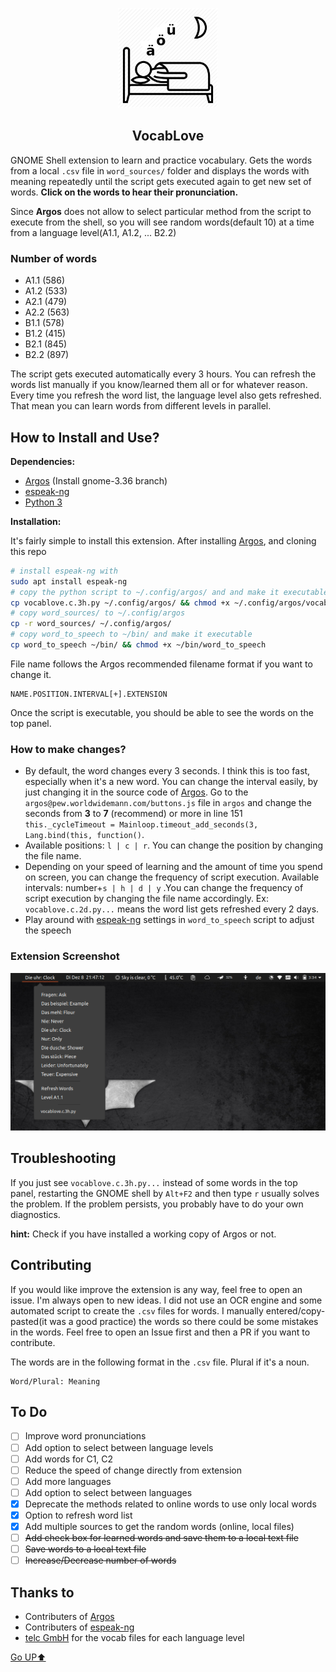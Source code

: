 <p align="center"><img src="static/icon.png" width="160" height="160">
<h2 align="center">VocabLove</h2>

GNOME Shell extension to learn and practice vocabulary. Gets the words from a local `.csv` file in `word_sources/` folder and displays the words with meaning repeatedly until the script gets executed again to get new set of words. **Click on the words to hear their pronunciation.**

Since **Argos** does not allow to select particular method from the script to execute from the shell, so you will see random words(default 10) at a time from a language level(A1.1, A1.2, ... B2.2)

### Number of words

* A1.1 (586)
* A1.2 (533)
* A2.1 (479)
* A2.2 (563)
* B1.1 (578)
* B1.2 (415)
* B2.1 (845)
* B2.2 (897)

The script gets executed automatically every 3 hours. You can refresh the words list manually if you know/learned them all or for whatever reason. Every time you refresh the word list, the language level also gets refreshed. That mean you can learn words from different levels in parallel.

## How to Install and Use?

**Dependencies:**

* [Argos](https://github.com/rammie/argos/tree/gnome-3.36) (Install gnome-3.36 branch)
* [espeak-ng](https://github.com/espeak-ng/espeak-ng)
* [Python 3](https://www.python.org/)

**Installation:**

It's fairly simple to install this extension. After installing [Argos](https://github.com/rammie/argos/tree/gnome-3.36), and cloning this repo

```bash
# install espeak-ng with
sudo apt install espeak-ng
# copy the python script to ~/.config/argos/ and and make it executable
cp vocablove.c.3h.py ~/.config/argos/ && chmod +x ~/.config/argos/vocablove.c.3h.py
# copy word_sources/ to ~/.config/argos
cp -r word_sources/ ~/.config/argos/
# copy word_to_speech to ~/bin/ and make it executable
cp word_to_speech ~/bin/ && chmod +x ~/bin/word_to_speech
```

File name follows the Argos recommended filename format if you want to change it.

```
NAME.POSITION.INTERVAL[+].EXTENSION
```

Once the script is executable, you should be able to see the words on the top panel.

### How to make changes?

+ By default, the word changes every 3 seconds. I think this is too fast, especially when it's a new word. You can change the interval easily, by just changing it in the source code of [Argos](https://github.com/rammie/argos/tree/gnome-3.36). Go to the `argos@pew.worldwidemann.com/buttons.js` file in `argos` and change the seconds from **3** to **7** (recommend) or more in line 151 `this._cycleTimeout = Mainloop.timeout_add_seconds(3, Lang.bind(this, function()`.
+ Available positions: `l | c | r`. You can change the position by changing the file name.
+ Depending on your speed of learning and the amount of time you spend on screen, you can change the frequency of script execution. Available intervals:  number+`s | h | d | y` .You can change the frequency of script execution by changing the file name accordingly. Ex: `vocablove.c.2d.py...`  means the word list gets refreshed every 2 days.
+ Play around with [espeak-ng](https://github.com/espeak-ng/espeak-ng) settings in `word_to_speech` script to adjust the speech

### Extension Screenshot

![Sample ouut](static/screenshot.png)

## Troubleshooting

If you just see `vocablove.c.3h.py...`  instead of some words in the top panel, restarting the GNOME shell by `Alt+F2` and then type `r` usually solves the problem. If the problem persists, you probably have to do your own diagnostics. 

**hint:** Check if you have installed a working copy of Argos or not.

## Contributing

If you would like improve the extension is any way, feel free to open an issue. I'm always open to new ideas. I did not use an OCR engine and some automated script to create the `.csv` files for words. I manually entered/copy-pasted(it was a good practice) the words so there could be some mistakes in the words. Feel free to open an Issue first and then a PR if you want to contribute.

The words are in the following format in the `.csv` file. Plural if it's a noun.

```
Word/Plural: Meaning
```

## To Do

- [ ] Improve word pronunciations
- [ ] Add option to select between language levels
- [ ] Add words for C1, C2
- [ ] Reduce the speed of change directly from extension
- [ ] Add more languages
- [ ] Add option to select between languages
- [x] Deprecate the methods related to online words to use only local words
- [x] Option to refresh word list
- [x] Add multiple sources to get the random words (online, local files)
- [ ] ~~Add check box for learned words and save them to a local text file~~
- [ ] ~~Save words to a local text file~~
- [ ] ~~Increase/Decrease number of words~~

## Thanks to

* Contributers of [Argos](https://github.com/rammie/argos/tree/gnome-3.36)
* Contributers of [espeak-ng](https://github.com/espeak-ng/espeak-ng)
* [telc GmbH](https://www.telc.net/) for the vocab files for each language level

[Go UP⬆️](#vocablove)